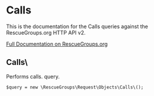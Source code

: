 # Calls

This is the documentation for the Calls queries against the RescueGroups.org HTTP API v2.

[Full Documentation on RescueGroups.org](https://userguide.rescuegroups.org/display/APIDG/Object+definitions#Objectdefinitions-calls)

## Calls\

Performs calls. query.

    $query = new \RescueGroups\Request\Objects\Calls\();


